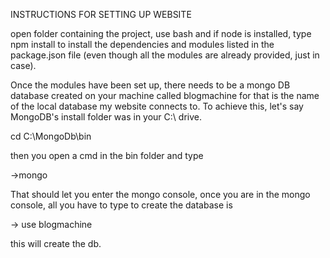 INSTRUCTIONS FOR SETTING UP WEBSITE

open folder containing the project, use bash and if node is installed, type npm install to install the dependencies and modules listed in the package.json file (even though all the modules are already provided, just in case).

Once the modules have been set up, there needs to be a mongo DB database created on your machine called blogmachine for that is the name of the local database my website connects to. To achieve this, let's say MongoDB's install folder was in your C:\ drive.

cd C:\MongoDb\bin

then you open a cmd in the bin folder and type

->mongo

That should let you enter the mongo console, once you are in the mongo console, all you have to type to create the database is

-> use blogmachine

this will create the db.
